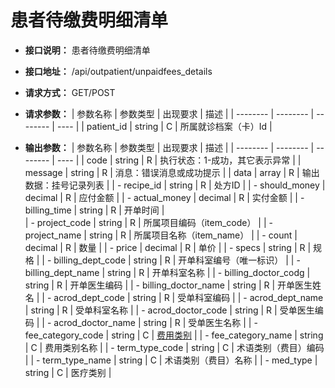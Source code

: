 # 患者待缴费明细清单

- **接口说明：** 患者待缴费明细清单
- **接口地址：** /api/outpatient/unpaidfees_details
- **请求方式：** GET/POST
- **请求参数：**
    | 参数名称 | 参数类型 | 出现要求 | 描述 |
    | -------- | -------- | -------- | ---- |
    | patient_id | string | C | 所属就诊档案（卡）Id |

- **输出参数：**
    | 参数名称 | 参数类型 | 出现要求 | 描述 |
    | -------- | -------- | -------- | ---- |
    | code | string | R | 执行状态：1-成功，其它表示异常 |
    | message | string | R | 消息：错误消息或成功提示 |
    | data | array | R | 输出数据：挂号记录列表 |
    | - recipe_id | string | R | 处方ID |
    | - should_money | decimal | R | 应付金额 |
    | - actual_money | decimal | R | 实付金额 |
    | - billing_time | string | R | 开单时间 |    
    | - project_code | string | R | 所属项目编码（item_code） |
    | - project_name | string | R | 所属项目名称（item_name） |
    | - count | decimal | R | 数量 |
    | - price | decimal | R | 单价 |
    | - specs | string | R | 规格 |
    | - billing_dept_code | string | R | 开单科室编号（唯一标识） |
    | - billing_dept_name | string | R | 开单科室名称 |
    | - billing_doctor_codg | string | R | 开单医生编码 |
    | - billing_doctor_name | string | R | 开单医生姓名 |
    | - acrod_dept_code | string | R | 受单科室编码 |
    | - acrod_dept_name | string | R | 受单科室名称 |
    | - acrod_doctor_code | string | R | 受单医生编码 |
    | - acrod_doctor_name | string | R | 受单医生名称 |
    | - fee_category_code | string | C | [费用类别](enums?id=fee_category) |
    | - fee_category_name | string | C | 费用类别名称 |
    | - term_type_code | string | C | 术语类别（费目）编码 |
    | - term_type_name | string | C | 术语类别（费目）名称 |
    | - med_type | string | C | 医疗类别 |